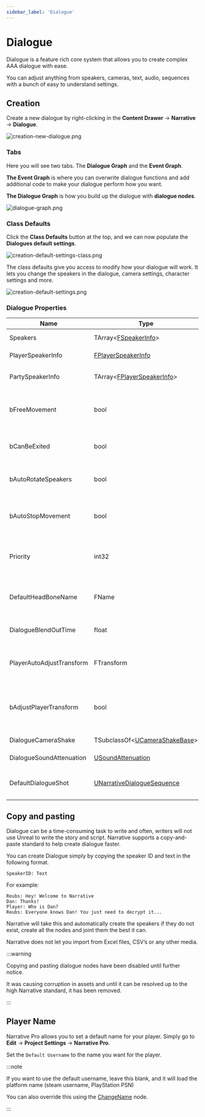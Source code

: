 ```yaml
---
sidebar_label: 'Dialogue'
---
```


# Dialogue

Dialogue is a feature rich core system that allows you to create complex AAA dialogue with ease.

You can adjust anything from speakers, cameras, text, audio, sequences with a bunch of easy to understand settings.

## Creation

Create a new dialogue by right-clicking in the **Content Drawer** -> **Narrative** -> **Dialogue**.

![creation-new-dialogue.png](/img/dialogue/creation-new-dialogue.png)

### Tabs

Here you will see two tabs. The **Dialogue Graph** and the **Event Graph**.

**The Event Graph** is where you can overwrite dialogue functions and add additional code to make your dialogue perform how you want.

**The Dialogue Graph** is how you build up the dialogue with **dialogue nodes**.

![dialogue-graph.png](/img/pro/dialogue/dialogue-graph.png)

### Class Defaults

Click the **Class Defaults** button at the top, and we can now populate the **Dialogues default settings**.

![creation-default-settings-class.png](/img/dialogue/creation-default-settings-class.png)

The class defaults give you access to modify how your dialogue will work. It lets you change the speakers in the dialogue, camera settings, character settings and more.

![creation-default-settings.png](/img/dialogue/creation-default-settings.png)

### Dialogue Properties

| Name                      | Type                                                                                                                                      | Description                                                                                                                         |
|---------------------------|-------------------------------------------------------------------------------------------------------------------------------------------|-------------------------------------------------------------------------------------------------------------------------------------|
| Speakers                  | TArray\<[FSpeakerInfo](./speakers.md)\>                                                                                                   | All the NPC speakers in this dialogue.                                                                                              |
| PlayerSpeakerInfo         | [FPlayerSpeakerInfo](./speakers.md#player-speakers)                                                                                       | The speaker info for our player.                                                                                                    |
| PartySpeakerInfo          | TArray\<[FPlayerSpeakerInfo](./speakers.md#player-speakers)\>                                                                             | For parties, each player in the party gets their own speaker info.                                                                  |
| bFreeMovement             | bool                                                                                                                                      | If true, narrative UI won't show mouse cursor and set input mode to UI. You'll still be able to control your player.                |
| bCanBeExited              | bool                                                                                                                                      | If false, default UI will disallow closing of the dialogue with ESC. You need to wait for it to end.                                |
| bAutoRotateSpeakers       | bool                                                                                                                                      | If enabled, narrative will automatically rotate the speakers to face whoever is currently talking.                                  |
| bAutoStopMovement         | bool                                                                                                                                      | Automatically stop the characters' movement when the dialogue begins to line up the camera shot correctly.                          |
| Priority                  | int32                                                                                                                                     | Priority. Lower values are more important. If a dialogue attempts to play with a higher priority, it will be discarded.             |
| DefaultHeadBoneName       | FName                                                                                                                                     | By default, Narrative will aim the camera at the bone named "head". If your head bone has a different name, input it here.          |
| DialogueBlendOutTime      | float                                                                                                                                     | Time to blend back into the player's camera after the dialogue ends.                                                                |
| PlayerAutoAdjustTransform | FTransform                                                                                                                                | In 1-on-1 dialogue, automatically adjusts the player's position so they stand the desired amount of units away.                     |
| bAdjustPlayerTransform    | bool                                                                                                                                      | If enabled, we'll adjust the player to be at PlayerAutoAdjustTransform relative to the other speaker. Only used in 1-on-1 dialogue. |
| DialogueCameraShake       | TSubclassOf\<[UCameraShakeBase](https://dev.epicgames.com/documentation/en-us/unreal-engine/API/Runtime/Engine/Camera/UCameraShakeBase)\> | Camera shake the dialogue camera will play.                                                                                         |
| DialogueSoundAttenuation  | [USoundAttenuation](https://dev.epicgames.com/documentation/en-us/unreal-engine/API/Runtime/Engine/Sound/USoundAttenuation)               | The attenuation to use for dialogue lines.                                                                                          |
| DefaultDialogueShot       | [UNarrativeDialogueSequence](./dialogue-sequence)                                                                                         | If a shot, its speaker, etc., doesn't have a shot, the dialogue will use this one as a default.                                     |

## Copy and pasting

Dialogue can be a time-consuming task to write and often, writers will not use Unreal to write the story and script. Narrative supports a copy-and-paste standard to help create dialogue faster.

You can create Dialogue simply by copying the speaker ID and text in the following format.

```
SpeakerID: Text
```

For example:
```
Reubs: Hey! Welcome to Narrative
Dan: Thanks!
Player: Who is Dan?
Reubs: Everyone knows Dan! You just need to decrypt it...
```

Narrative will take this and automatically create the speakers if they do not exist, create all the nodes and joint them the best it can.

Narrative does not let you import from Excel files, CSV’s or any other media.

:::warning

Copying and pasting dialogue nodes have been disabled until further notice. 

It was causing corruption in assets and until it can be resolved up to the high Narrative standard, it has been removed.

:::


## Player Name

Narrative Pro allows you to set a default name for your player. Simply go to **Edit** -> **Project Settings** -> **Narrative Pro**.

Set the `Default Username` to the name you want for the player.

:::note

If you want to use the default username, leave this blank, and it will load the platform name (steam username, PlayStation PSN) 

You can also override this using the [ChangeName](https://dev.epicgames.com/documentation/en-us/unreal-engine/BlueprintAPI/Game/ChangeName?application_version=5.4) node.

:::